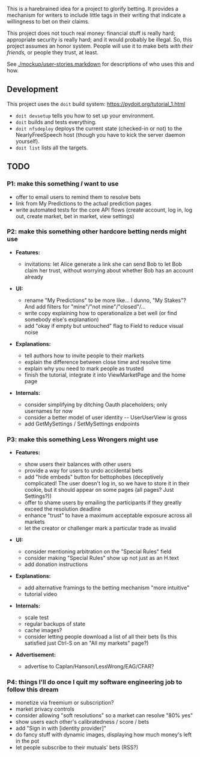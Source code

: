 This is a harebrained idea for a project to glorify betting. It provides a mechanism for writers to include little tags in their writing that indicate a willingness to bet on their claims.

This project does not touch real money: financial stuff is really hard; appropriate security is really hard; and it would probably be illegal. So, this project assumes an honor system. People will use it to make bets _with their friends,_ or people they trust, at least.

See [./mockup/user-stories.markdown](./mockup/user-stories.markdown) for descriptions of who uses this and how.

Development
-----------

This project uses the `doit` build system: https://pydoit.org/tutorial_1.html

- `doit devsetup` tells you how to set up your environment.
- `doit` builds and tests everything.
- `doit nfsdeploy` deploys the current state (checked-in or not) to the NearlyFreeSpeech host (though you have to kick the server daemon yourself).
- `doit list` lists all the targets.


TODO
--------------

### P1: make this something _I_ want to use
- offer to email users to remind them to resolve bets
- link from My Predictions to the actual prediction pages
- write automated tests for the core API flows (create account, log in, log out, create market, bet in market, view settings)

### P2: make this something other hardcore betting nerds might use

- **Features:**

    - invitations: let Alice generate a link she can send Bob to let Bob claim her trust, without worrying about whether Bob has an account already

- **UI:**

    - rename "My Predictions" to be more like... I dunno, "My Stakes"? And add filters for "mine"/"not mine"/"closed"/...
    - write copy explaining how to operationalize a bet well (or find somebody else's explanation)
    - add "okay if empty but untouched" flag to Field to reduce visual noise

- **Explanations:**

    - tell authors how to invite people to their markets
    - explain the difference between close time and resolve time
    - explain why you need to mark people as trusted
    - finish the tutorial, integrate it into ViewMarketPage and the home page

- **Internals:**

    - consider simplifying by ditching Oauth placeholders; only usernames for now
    - consider a better model of user identity -- UserUserView is gross
    - add GetMySettings / SetMySettings endpoints

### P3: make this something Less Wrongers might use
- **Features:**

    - show users their balances with other users
    - provide a way for users to undo accidental bets
    - add "hide embeds" button for bettophobes (deceptively complicated! The user doesn't log in, so we have to store it in their cookie, but it should appear on some pages (all pages? Just Settings?))
    - offer to shame users by emailing the participants if they greatly exceed the resolution deadline
    - enhance "trust" to have a maximum acceptable exposure across all markets
    - let the creator or challenger mark a particular trade as invalid

- **UI:**

    - consider mentioning arbitration on the "Special Rules" field
    - consider making "Special Rules" show up not just as an H.text
    - add donation instructions

- **Explanations:**

    - add alternative framings to the betting mechanism "more intuitive"
    - tutorial video

- **Internals:**

    - scale test
    - regular backups of state
    - cache images?
    - consider letting people download a list of all their bets (Is this satisfied just Ctrl-S on an "All my markets" page?)

- **Advertisement:**

    - advertise to Caplan/Hanson/LessWrong/EAG/CFAR?

### P4: things I'll do once I quit my software engineering job to follow this dream
- monetize via freemium or subscription?
- market privacy controls
- consider allowing "soft resolutions" so a market can resolve "80% yes"
- show users each other's calibratedness / score / bets
- add "Sign in with [identity provider]"
- do fancy stuff with dynamic images, displaying how much money's left in the pot
- let people subscribe to their mutuals' bets (RSS?)
